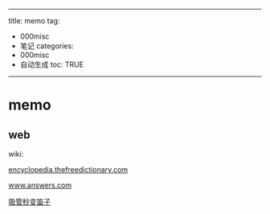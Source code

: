  
---
title: memo 
tag: 
- 000misc 
- 笔记
categories:
- 000misc 
- 自动生成
toc: TRUE
---
 
<h1 id="memo">memo</h1>
<h2 id="web">web</h2>
<p>wiki:</p>
<p><a href="http://encyclopedia.thefreedictionary.com/">encyclopedia.thefreedictionary.com</a></p>
<p><a href="https://www.answers.com/">www.answers.com</a></p>
<p><a href="https://www.sohu.com/a/230583209_614840">吸管秒变笛子</a></p>
